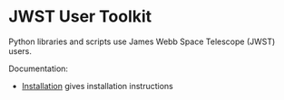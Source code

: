 # JWST User Toolkit

Python libraries and scripts use James Webb Space Telescope (JWST) users.

Documentation:
- [Installation](https://github.com/spacetelescope/jwstuser/wiki/Installation) gives installation instructions
